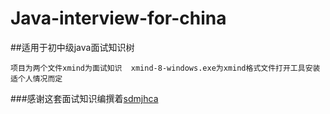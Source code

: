 # Java-interview-for-china


##适用于初中级java面试知识树


`项目为两个文件xmind为面试知识  xmind-8-windows.exe为xmind格式文件打开工具安装适个人情况而定`



###感谢这套面试知识编撰着[sdmjhca](https://github.com/sdmjhca)
